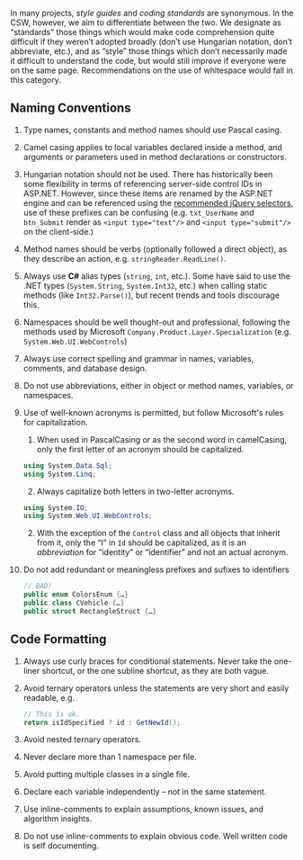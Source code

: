 In many projects, _style guides_ and _coding standards_ are synonymous. In the CSW, however, we aim to differentiate between the two. We designate as “standards” those things which would make code comprehension quite difficult if they weren’t adopted broadly (don’t use Hungarian notation, don’t abbreviate, etc.), and as “style” those things which don’t necessarily made it difficult to understand the code, but would still improve if everyone were on the same page. Recommendations on the use of whitespace would fall in this category.

## Naming Conventions
1. Type names, constants and method names should use Pascal casing.
2. Camel casing applies to local variables declared inside a method, and arguments or parameters used in method declarations or constructors.
3. Hungarian notation should not be used. There has historically been some flexibility in terms of referencing server-side control IDs in ASP.NET. However, since these items are renamed by the ASP.NET engine and can be referenced using the [recommended jQuery selectors](JavaScript), use of these prefixes can be confusing (e.g. `txt_UserName` and `btn_Submit` render as  `<input type="text"/>` and `<input type="submit"/>` on the client-side.)
4. Method names should be verbs (optionally followed a direct object), as they describe an action, e.g. `stringReader.ReadLine()`.
5. Always use **C#** alias types (`string`, `int`, etc.). Some have said to use the .NET types (`System.String`, `System.Int32`, etc.) when calling static methods (like `Int32.Parse()`), but recent trends and tools discourage this.
6. Namespaces should be well thought-out and professional, following the methods used by Microsoft `Company.Product.Layer.Specialization` (e.g. `System.Web.UI.WebControls`)
8. Always use correct spelling and grammar in names, variables, comments, and database design.
9. Do not use abbreviations, either in object or method names, variables, or namespaces.
10. Use of well-known acronyms is permitted, but follow Microsoft's rules for capitalization.
      1. When used in PascalCasing or as the second word in camelCasing, only the first letter of an acronym should be capitalized.

      ```c#
      using System.Data.Sql;
      using System.Linq;
      ```
      2. Always capitalize both letters in two-letter acronyms.
      
      ```c#
      using System.IO;
      using System.Web.UI.WebControls;
      ```
      2. With the exception of the `Control` class and all objects that inherit from it, only the “I” in `Id` should be capitalized, as it is an _abbreviation_ for “identity” or “identifier” and not an actual acronym.
11. Do not add redundant or meaningless prefixes and sufixes to identifiers
      ```c#
      // BAD!
      public enum ColorsEnum {…}
      public class CVehicle {…}
      public struct RectangleStruct {…}
      ```

## Code Formatting
1. Always use curly braces for conditional statements. Never take the one-liner shortcut, or the one subline shortcut, as they are both vague.
2. Avoid ternary operators unless the statements are very short and easily readable, e.g.

    ```c#
    // This is ok.
    return isIdSpecified ? id : GetNewId();
    ```
3. Avoid nested ternary operators.
4. Never declare more than 1 namespace per file.
5. Avoid putting multiple classes in a single file.
6. Declare each variable independently – not in the same statement.
7. Use inline-comments to explain assumptions, known issues, and algorithm insights.
8. Do not use inline-comments to explain obvious code. Well written code is self documenting.
